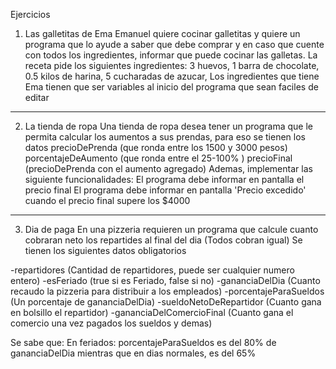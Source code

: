 
Ejercicios
1) Las galletitas de Ema
Emanuel quiere cocinar galletitas y quiere un programa que lo ayude a saber que debe
comprar y en caso que cuente con todos los ingredientes, informar que puede cocinar las
galletas. La receta pide los siguientes ingredientes:
3 huevos,
1 barra de chocolate, 
0.5 kilos de harina, 
5 cucharadas de azucar, 
Los ingredientes que tiene Ema tienen que ser variables al inicio del programa que sean
faciles de editar
-------------------------------------------------------------
2) La tienda de ropa
Una tienda de ropa desea tener un programa que le permita calcular los aumentos a sus
prendas, para eso se tienen los datos
precioDePrenda (que ronda entre los 1500 y 3000 pesos)
porcentajeDeAumento (que ronda entre el 25-100% )
precioFinal (precioDePrenda con el aumento agregado)
Ademas, implementar las siguiente funcionalidades:
El programa debe informar en pantalla el precio final
El programa debe informar en pantalla 'Precio excedido' cuando el precio final supere los
$4000
-------------------------------------------------------------
3) Dia de paga
En una pizzeria requieren un programa que calcule cuanto cobraran neto los repartides al
final del dia (Todos cobran igual)
Se tienen los siguientes datos obligatorios

-repartidores (Cantidad de repartidores, puede ser cualquier numero entero)
-esFeriado (true si es Feriado, false si no)
-gananciaDelDia (Cuanto recaudo la pizzeria para distribuir a los empleados)
-porcentajeParaSueldos (Un porcentaje de gananciaDelDia)
-sueldoNetoDeRepartidor (Cuanto gana en bolsillo el repartidor)
-gananciaDelComercioFinal (Cuanto gana el comercio una vez pagados los sueldos y
demas)

Se sabe que:
En feriados: porcentajeParaSueldos es del 80% de gananciaDelDia mientras que en
dias normales, es del 65%
